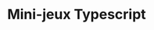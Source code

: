 <div style="width: 80%; margin: 0 auto;">
<h1 style="text-align: center;margin-top: 30px;">Mini-jeux Typescript</h1>
